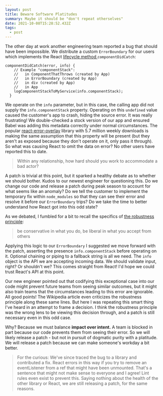 ```yaml
---
layout: post
title: Beware Software Platitudes
summary: Maybe it should be "don't repeat otherselves"
date: 2021-10-08T15:28:52.432Z
tags:
  - post
---
```


The other day at work another engineering team reported a bug that should have been impossible. We distribute a custom `ErrorBoundary` for our users which implements the React [lifecycle method ](https://reactjs.org/docs/react-component.html#componentdidcatch "‌")`componentDidCatch`:

```
componentDidCatch(error, info) {
    // Example "componentStack":
    //   in ComponentThatThrows (created by App)
    //   in ErrorBoundary (created by App)
    //   in div (created by App)
    //   in App
    logComponentStackToMyService(info.componentStack);
  }
```

We operate on the `info` parameter, but in this case, the calling app did not supply the `info.componentStack` property. Operating on this `undefined` value caused the customer's app to crash, hiding the source error. It was really frustrating! We double-checked a stock version of our app and ensured Babel was adding this metadata correctly under normal circumstances. The popular [react-error-overlay](https://www.npmjs.com/package/react-error-overlay "‌") library with 5.7 million weekly downloads is making the same assumption that this property will be present (but they aren't as exposed because they don't operate on it, only pass it through). So what was causing React to omit the data on error? No other users have reported this to date.

> Within any relationship, how hard should you work to accommodate a bad actor?

A patch is trivial at this point, but it sparked a healthy debate as to whether we should bother. Kudos to our newest engineer for questioning this. Do we change our code and release a patch during peak season to account for what seems like an anomaly? Do we tell the customer to implement the temporary fix within `node_modules` so that they can see their error and resolve it before our `ErrorBoundary` trips? Do we take the time to better understand how React got into this odd state?

As we debated, I fumbled for a bit to recall the specifics of [the robustness principle](https://en.wikipedia.org/wiki/Robustness_principle "‌"):

> be conservative in what you do, be liberal in what you accept from others

Applying this logic to our `ErrorBoundary` I suggested we move forward with the patch, asserting the presence `info.componentStack` before operating on it. Optional chaining or piping to a fallback string is all we need. The `info` object is the API we are accepting incoming data. We should validate input, right? Or shouldn't we? This comes straight from React! I'd hope we could trust React's API at this point.

Our new engineer pointed out that codifying this exceptional case into our code might prevent future teams from seeing similar outcomes, but it might also train teams that the circumstances leading to this error are ignorable. All good points! The Wikipedia article even criticizes the robustness principle along these same lines. But here I was repeating this smart thing I've heard in an attempt to frame a decision. I think the robustness principle was the wrong lens to be viewing this decision through, and a patch is still necessary even in this odd case.

Why? Because we must balance **impact over intent.** A team is blocked in part because our code prevents them from seeing their error. So we will likely release a patch - but not in pursuit of dogmatic purity with a platitude. We will release a patch because we can make someone's workday a bit better.

> For the curious: We've since traced the bug to a library and contributed a fix. React errors in this way if you try to remove an eventListener from a ref that might have been unmounted. That's a sentence that might not make sense to everyone and I agree! Lint rules even exist to prevent this. Saying nothing about the health of the other library or React, we are still releasing a patch, for the same reasons.

‌
